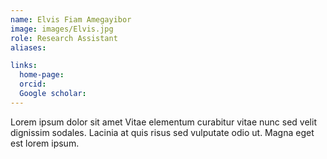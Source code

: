 ```yaml
---
name: Elvis Fiam Amegayibor
image: images/Elvis.jpg
role: Research Assistant
aliases:

links:
  home-page:
  orcid: 
  Google scholar: 
---
```


Lorem ipsum dolor sit amet Vitae elementum curabitur vitae nunc sed velit dignissim sodales. Lacinia at quis risus sed vulputate odio ut. Magna eget est lorem ipsum.
